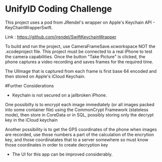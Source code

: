 # UnifyID Coding Challenge

This project uses a pod from JRendel's wrapper on Apple's Keychain API  - KeyChainWrapperSwift.

Link : https://github.com/jrendel/SwiftKeychainWrapper

To build and run the project, use CameraFrameSave.xcworkspace NOT  the .xcodeproject file. This project must be connected to a real iPhone to test the camera capabilities.
Once the button "Take Picture" is clicked, the phone captures a video recording and saves frames for the required time.

The UIImage that is captured from each frame is first base 64 encoded and then stored on Apple's iCloud Keychain.

#Further Considerations

* Keychain is not secured on a jailbroken iPhone. 

One possibilty is to encrypt each image immediately (or all images packed into some container file) using the CommonCrypt Framework (stateless mode), then store in CoreData or in SQL, possibly storing only the decrypt key in the iCloud keychain

Another possibility is to get the GPS coordinates of the phone when images are recorded, use those numbers a part of the calculation of the encrytion key, and those coordinatates that to a server somewhere so must know those coordinates in order to create decryption key

* The UI for this app can be improved considerably. 


